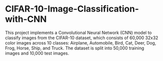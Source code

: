 # CIFAR-10-Image-Classification-with-CNN
This project implements a Convolutional Neural Network (CNN) model to classify images from the CIFAR-10 dataset, which consists of 60,000 32x32 color images across 10 classes: Airplane, Automobile, Bird, Cat, Deer, Dog, Frog, Horse, Ship, and Truck. The dataset is split into 50,000 training images and 10,000 test images.
